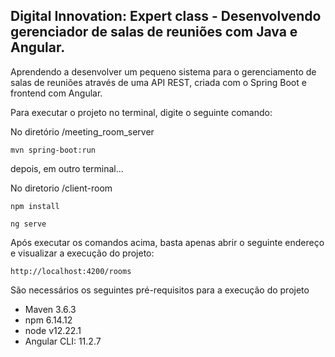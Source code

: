 <h2>Digital Innovation: Expert class - Desenvolvendo gerenciador de salas de reuniões com Java e Angular.</h2>

Aprendendo a desenvolver um pequeno sistema para o gerenciamento de salas de reuniões através de uma API REST, criada 
com o Spring Boot e frontend com Angular.

Para executar o projeto no terminal, digite o seguinte comando:

No diretório /meeting_room_server
```shell script
mvn spring-boot:run 
```
depois, em outro terminal...

No diretorio /client-room

```shell script 
npm install
```
```shell script
ng serve
```
Após executar os comandos acima, basta apenas abrir o seguinte endereço e visualizar a execução do projeto:

```
http://localhost:4200/rooms
```
São necessários os seguintes pré-requisitos para a execução do projeto

* Maven 3.6.3
* npm 6.14.12
* node v12.22.1
* Angular CLI: 11.2.7

